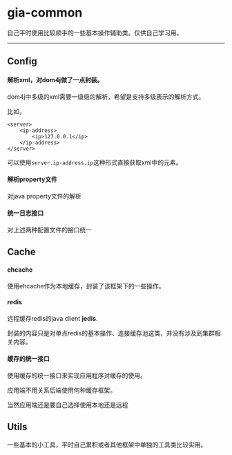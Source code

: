 # gia-common

自己平时使用比较顺手的一些基本操作辅助类。仅供自己学习用。
***

## Config

#### 解析xml，对dom4j做了一点封装。

dom4j中多级的xml需要一级级的解析，希望是支持多级表示的解析方式。

比如，

	<server>
        <ip-address>
            <ip>127.0.0.1</ip>
        </ip-address>
	</server>
	
可以使用`server.ip-address.ip`这种形式直接获取xml中的元素。

#### 解析property文件

对java property文件的解析

#### 统一日志接口
对上述两种配置文件的接口统一


## Cache
#### ehcache
使用ehcache作为本地缓存，封装了该框架下的一些操作。

#### redis
远程缓存redis的java client **jedis**.

封装的内容只是对单点redis的基本操作、连接缓存池这类，并没有涉及到集群相关内容。

#### 缓存的统一接口
使用缓存的统一接口来实现应用程序对缓存的使用。

应用端不用关系后端使用何种缓存框架。

当然应用端还是要自己选择使用本地还是远程

## Utils

一些基本的小工具，平时自己累积或者其他框架中单独的工具类比较实用。
